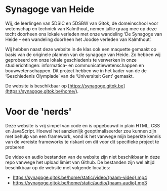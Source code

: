 # Synagoge van Heide

Wij, de leerlingen van 5DSIC en 5DSBW van Gitok, de domeinschool voor wetenschap en
techniek van Kalmthout, nemen jullie graag mee op deze tocht doorheen ons lokale verleden met onze wandeling ‘De
Synagoge van Heide – een wandeling doorheen het Joodse verleden van Kalmthout’.

Wij hebben naast deze website in de klas ook een maquette gemaakt op basis van de originele plannen van de synagoge van
Heide. Zo hebben wij geprobeerd om onze lokale geschiedenis te verwerken in onze studierichtingen: informatica- en
communicatiewetenschappen en bouwwetenschappen. Dit project hebben we in het
kader van de de ‘Geschiedenis Olympiade’ van de ‘Universiteit Gent’ gemaakt.

De website is beschikbaar op [https://synagoge.gitok.be](https://synagoge.gitok.be/home/).

# Voor de 'nerds'

Deze website is vrij simpel van code en is opgebouwd in plain HTML, CSS en JavaScript. 
Hoewel het aanzienlijk geoptimaliseerder zou kunnen zijn met behulp van een framework, vond ik het vanwege mijn beperkte kennis van de vereiste frameworks te riskant om dit voor dit specifieke project te proberen

De video en audio bestanden van de website zijn niet beschikbaar in deze repo vanwege het upload limiet van Github.
De bestanden zijn wel altijd beschikbaar op de website met volgende locaties: 
- https://synagoge.gitok.be/home/static/video/{naam-video}.mp4
- https://synagoge.gitok.be/home/static/audio/{naam-audio}.mp3
